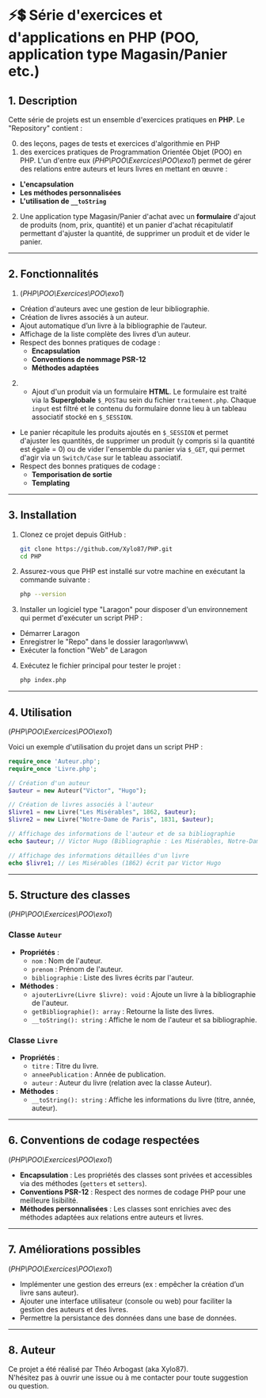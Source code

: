 # ⚡💲 Série d'exercices et d'applications en PHP (POO, application type Magasin/Panier etc.)

## 1. Description
Cette série de projets est un ensemble d'exercices pratiques en **PHP**.
Le "Repository" contient :

0. des leçons, pages de tests et exercices d'algorithmie en PHP
1. des exercices pratiques de Programmation Orientée Objet (POO) en PHP. 
L'un d'entre eux (*PHP\POO\Exercices\POO\exo1*) permet de gérer des relations entre auteurs et leurs livres en mettant en œuvre :
- **L'encapsulation**
- **Les méthodes personnalisées**
- **L'utilisation de `__toString`**
2. Une application type Magasin/Panier d'achat avec un **formulaire** d'ajout de produits (nom, prix, quantité) et un panier d'achat récapitulatif permettant d'ajuster la quantité, de supprimer un produit et de vider le panier.

---

## 2. Fonctionnalités 
1. (*PHP\POO\Exercices\POO\exo1*)

- Création d'auteurs avec une gestion de leur bibliographie.
- Création de livres associés à un auteur.
- Ajout automatique d’un livre à la bibliographie de l’auteur.
- Affichage de la liste complète des livres d’un auteur.
- Respect des bonnes pratiques de codage :
  - **Encapsulation**
  - **Conventions de nommage PSR-12**
  - **Méthodes adaptées**

2. - Ajout d'un produit via un formulaire **HTML**. 
Le formulaire est traité via la **Superglobale** `$_POST`au sein du fichier `traitement.php`. Chaque `input` est filtré et le contenu du formulaire donne lieu à un tableau associatif stocké en `$_SESSION`.
- Le panier récapitule les produits ajoutés en `$_SESSION` et permet d'ajuster les quantités, de supprimer un produit (y compris si la quantité est égale = 0) ou de vider l'ensemble du panier via `$_GET`, qui permet d'agir via un `Switch/Case` sur le tableau associatif.
- Respect des bonnes pratiques de codage :
  - **Temporisation de sortie**
  - **Templating**

---

## 3. Installation

1. Clonez ce projet depuis GitHub :
   ```bash
   git clone https://github.com/Xylo87/PHP.git
   cd PHP
   ```

2. Assurez-vous que PHP est installé sur votre machine en exécutant la commande suivante :
   ```bash
   php --version
   ```

3. Installer un logiciel type "Laragon" pour disposer d'un environnement qui permet d'exécuter un script PHP :
- Démarrer Laragon
- Enregistrer le "Repo" dans le dossier laragon\www\
- Exécuter la fonction "Web" de Laragon

4. Exécutez le fichier principal pour tester le projet :
   ```bash
   php index.php
   ```
---

## 4. Utilisation

(*PHP\POO\Exercices\POO\exo1*)

Voici un exemple d'utilisation du projet dans un script PHP :

```php
require_once 'Auteur.php';
require_once 'Livre.php';

// Création d'un auteur
$auteur = new Auteur("Victor", "Hugo");

// Création de livres associés à l'auteur
$livre1 = new Livre("Les Misérables", 1862, $auteur);
$livre2 = new Livre("Notre-Dame de Paris", 1831, $auteur);

// Affichage des informations de l'auteur et de sa bibliographie
echo $auteur; // Victor Hugo (Bibliographie : Les Misérables, Notre-Dame de Paris)

// Affichage des informations détaillées d'un livre
echo $livre1; // Les Misérables (1862) écrit par Victor Hugo
```

---

## 5. Structure des classes

(*PHP\POO\Exercices\POO\exo1*)

### Classe `Auteur`
- **Propriétés** :
  - `nom` : Nom de l'auteur.
  - `prenom` : Prénom de l'auteur.
  - `bibliographie` : Liste des livres écrits par l'auteur.
- **Méthodes** :
  - `ajouterLivre(Livre $livre): void` : Ajoute un livre à la bibliographie de l'auteur.
  - `getBibliographie(): array` : Retourne la liste des livres.
  - `__toString(): string` : Affiche le nom de l'auteur et sa bibliographie.

### Classe `Livre`
- **Propriétés** :
  - `titre` : Titre du livre.
  - `anneePublication` : Année de publication.
  - `auteur` : Auteur du livre (relation avec la classe Auteur).
- **Méthodes** :
  - `__toString(): string` : Affiche les informations du livre (titre, année, auteur).

---

## 6. Conventions de codage respectées

(*PHP\POO\Exercices\POO\exo1*)

- **Encapsulation** : Les propriétés des classes sont privées et accessibles via des méthodes (`getters` et `setters`).
- **Conventions PSR-12** : Respect des normes de codage PHP pour une meilleure lisibilité.
- **Méthodes personnalisées** : Les classes sont enrichies avec des méthodes adaptées aux relations entre auteurs et livres.

---

## 7. Améliorations possibles

(*PHP\POO\Exercices\POO\exo1*)

- Implémenter une gestion des erreurs (ex : empêcher la création d’un livre sans auteur).
- Ajouter une interface utilisateur (console ou web) pour faciliter la gestion des auteurs et des livres.
- Permettre la persistance des données dans une base de données.

---

## 8. Auteur
Ce projet a été réalisé par Théo Arbogast (aka Xylo87).  
N'hésitez pas à ouvrir une issue ou à me contacter pour toute suggestion ou question.